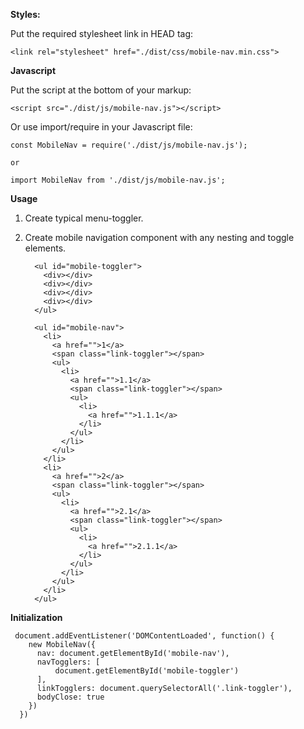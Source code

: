 **Styles:**
  
  Put the required stylesheet link in HEAD tag:
  
    <link rel="stylesheet" href="./dist/css/mobile-nav.min.css">
    
**Javascript**    
    
Put the script at the bottom of your markup: 

    <script src="./dist/js/mobile-nav.js"></script>    
   
Or use import/require in your Javascript file:
    
    const MobileNav = require('./dist/js/mobile-nav.js');
    
    or
    
    import MobileNav from './dist/js/mobile-nav.js';
 
**Usage**
     
1. Create typical menu-toggler.
2. Create mobile navigation component with any nesting and toggle elements. 
      
         <ul id="mobile-toggler">
           <div></div>
           <div></div>
           <div></div>
           <div></div>
         </ul>
         
         <ul id="mobile-nav">
           <li>
             <a href="">1</a>
             <span class="link-toggler"></span>
             <ul>
               <li>
                 <a href="">1.1</a>
                 <span class="link-toggler"></span>
                 <ul>
                   <li>
                     <a href="">1.1.1</a>
                   </li>
                 </ul>
               </li>
             </ul>
           </li>
           <li>
             <a href="">2</a>
             <span class="link-toggler"></span>
             <ul>
               <li>
                 <a href="">2.1</a>
                 <span class="link-toggler"></span>
                 <ul>
                   <li>
                     <a href="">2.1.1</a>
                   </li>
                 </ul>
               </li>
             </ul>
           </li>
         </ul>
         
**Initialization**
 
     document.addEventListener('DOMContentLoaded', function() {
        new MobileNav({
          nav: document.getElementById('mobile-nav'),
          navTogglers: [
              document.getElementById('mobile-toggler')
          ],
          linkTogglers: document.querySelectorAll('.link-toggler'),
          bodyClose: true
        })
      })